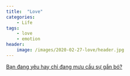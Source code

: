 ```yaml
---
title:  "Love"
categories: 
    - Life
tags: 
    - love
    - emotion
header:
    image: /images/2020-02-27-love/header.jpg
---
```


[Bạn đang yêu hay chỉ đang mưu cầu sự gắn bó?](https://spiderum.com/bai-dang/Ban-dang-yeu-hay-chi-dang-muu-cau-su-gan-bo-lmx?fbclid=IwAR2fgJu7jJjvHhXhjjZ_vuQ9Vzo0H8b9BMQE9Nteo-Z3h8mXo-FOvJi3Mdc)